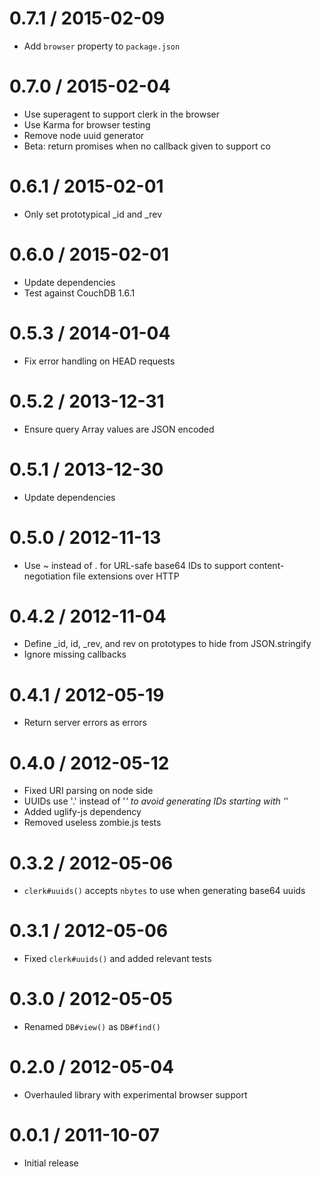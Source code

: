 0.7.1 / 2015-02-09
==================

  * Add `browser` property to `package.json`


0.7.0 / 2015-02-04
==================

  * Use superagent to support clerk in the browser
  * Use Karma for browser testing
  * Remove node uuid generator
  * Beta: return promises when no callback given to support co


0.6.1 / 2015-02-01
==================
  
  * Only set prototypical _id and _rev


0.6.0 / 2015-02-01
==================

  * Update dependencies
  * Test against CouchDB 1.6.1


0.5.3 / 2014-01-04
==================

  * Fix error handling on HEAD requests


0.5.2 / 2013-12-31
==================

  * Ensure query Array values are JSON encoded


0.5.1 / 2013-12-30
==================

  * Update dependencies


0.5.0 / 2012-11-13
==================

  * Use ~ instead of . for URL-safe base64 IDs to support content-negotiation
    file extensions over HTTP


0.4.2 / 2012-11-04
==================

  * Define _id, id, _rev, and rev on prototypes to hide from JSON.stringify
  * Ignore missing callbacks


0.4.1 / 2012-05-19
==================

  * Return server errors as errors


0.4.0 / 2012-05-12
==================

  * Fixed URI parsing on node side
  * UUIDs use '.' instead of '_' to avoid generating IDs starting with '_'
  * Added uglify-js dependency
  * Removed useless zombie.js tests


0.3.2 / 2012-05-06
==================

  * `clerk#uuids()` accepts `nbytes` to use when generating base64 uuids


0.3.1 / 2012-05-06
==================

  * Fixed `clerk#uuids()` and added relevant tests


0.3.0 / 2012-05-05
==================

  * Renamed `DB#view()` as `DB#find()`


0.2.0 / 2012-05-04
==================

  * Overhauled library with experimental browser support


0.0.1 / 2011-10-07
==================

  * Initial release
